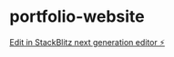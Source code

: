 # portfolio-website

[Edit in StackBlitz next generation editor ⚡️](https://stackblitz.com/~/github.com/K3Mi/portfolio-website)